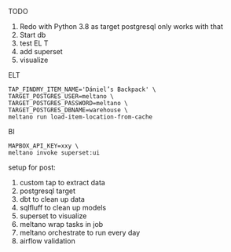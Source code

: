 TODO

1. Redo with Python 3.8 as target postgresql only works with that
2. Start db
3. test EL T
4. add superset
5. visualize

ELT
```shell
TAP_FINDMY_ITEM_NAME='Dániel’s Backpack' \
TARGET_POSTGRES_USER=meltano \
TARGET_POSTGRES_PASSWORD=meltano \
TARGET_POSTGRES_DBNAME=warehouse \
meltano run load-item-location-from-cache
```

BI
```shell
MAPBOX_API_KEY=xxy \
meltano invoke superset:ui
```


setup for post:
1. custom tap to extract data
2. postgresql target
3. dbt to clean up data
4. sqlfluff to clean up models
5. superset to visualize
6. meltano wrap tasks in job
7. meltano orchestrate to run every day
8. airflow validation
